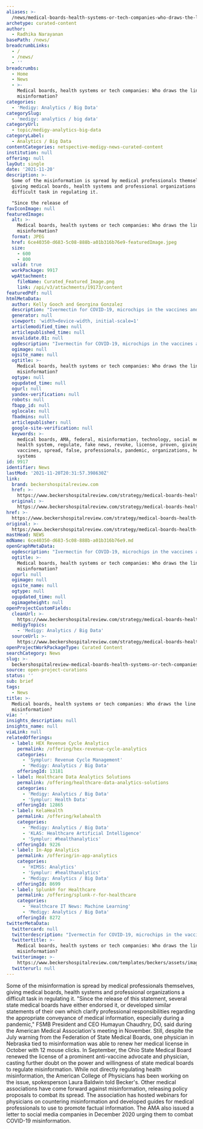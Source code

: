 ```yaml
---
aliases: >-
  /news/medical-boards-health-systems-or-tech-companies-who-draws-the-line-on-misinformation
archetype: curated-content
author:
  - Radhika Narayanan
basePath: /news/
breadcrumbLinks:
  - /
  - /news/
  - ''
breadcrumbs:
  - Home
  - News
  - >-
    Medical boards, health systems or tech companies: Who draws the line on
    misinformation?
categories:
  - 'Medigy: Analytics / Big Data'
categorySlug:
  - 'medigy: analytics / big data'
categoryUrl:
  - topic/medigy-analytics-big-data
categoryLabel:
  - Analytics / Big Data
contentCategories: netspective-medigy-news-curated-content
institution: null
offering: null
layOut: single
date: '2021-11-20'
description: >-
  Some of the misinformation is spread by medical professionals themselves,
  giving medical boards, health systems and professional organizations a
  difficult task in regulating it.

  "Since the release of 
favIconImage: null
featuredImage:
  alt: >-
    Medical boards, health systems or tech companies: Who draws the line on
    misinformation?
  format: JPEG
  href: 6ce40350-d683-5c08-888b-a01b316b76e9-featuredImage.jpeg
  size:
    - 600
    - 800
  valid: true
  workPackage: 9917
  wpAttachment:
    fileName: Curated_Featured_Image.png
    link: /api/v3/attachments/19173/content
featuredPdf: null
htmlMetaData:
  author: Kelly Gooch and Georgina Gonzalez
  description: "Ivermectin for COVID-19, microchips in the vaccines and the pandemic as a hoax. These are just a few of the conspiracy theories that have been proven to be false, yet nonetheless have circulated throughout the pandemic, bolstered by social media and polarized news. Some of the misinformation is spread by medical professionals themselves, giving medical boards, health systems and professional organizations a difficult task in regulating it.\_"
  generator: null
  viewport: 'width=device-width, initial-scale=1'
  articlemodified_time: null
  articlepublished_time: null
  msvalidate.01: null
  ogdescription: "Ivermectin for COVID-19, microchips in the vaccines and the pandemic as a hoax. These are just a few of the conspiracy theories that have been proven to be false, yet nonetheless have circulated throughout the pandemic, bolstered by social media and polarized news. Some of the misinformation is spread by medical professionals themselves, giving medical boards, health systems and professional organizations a difficult task in regulating it.\_"
  ogimage: null
  ogsite_name: null
  ogtitle: >-
    Medical boards, health systems or tech companies: Who draws the line on
    misinformation?
  ogtype: null
  ogupdated_time: null
  ogurl: null
  yandex-verification: null
  robots: null
  fbapp_id: null
  oglocale: null
  fbadmins: null
  articlepublisher: null
  google-site-verification: null
  keywords: >-
    medical boards, AMA, federal, misinformation, technology, social media,
    health system, regulate, fake news, revoke, license, proven, giving, boards,
    vaccines, spread, false, professionals, pandemic, organizations, health
    systems
id: 9917
identifier: News
lastMod: '2021-11-20T20:31:57.398630Z'
link:
  brand: beckershospitalreview.com
  href: >-
    https://www.beckershospitalreview.com/strategy/medical-boards-health-systems-or-tech-companies-who-draws-the-line-on-misinformation.html
  original: >-
    https://www.beckershospitalreview.com/strategy/medical-boards-health-systems-or-tech-companies-who-draws-the-line-on-misinformation.html
href: >-
  https://www.beckershospitalreview.com/strategy/medical-boards-health-systems-or-tech-companies-who-draws-the-line-on-misinformation.html
original: >-
  https://www.beckershospitalreview.com/strategy/medical-boards-health-systems-or-tech-companies-who-draws-the-line-on-misinformation.html
mastHead: NEWS
mdName: 6ce40350-d683-5c08-888b-a01b316b76e9.md
openGraphMetaData:
  ogdescription: "Ivermectin for COVID-19, microchips in the vaccines and the pandemic as a hoax. These are just a few of the conspiracy theories that have been proven to be false, yet nonetheless have circulated throughout the pandemic, bolstered by social media and polarized news. Some of the misinformation is spread by medical professionals themselves, giving medical boards, health systems and professional organizations a difficult task in regulating it.\_"
  ogtitle: >-
    Medical boards, health systems or tech companies: Who draws the line on
    misinformation?
  ogurl: null
  ogimage: null
  ogsite_name: null
  ogtype: null
  ogupdated_time: null
  ogimageheight: null
openProjectCustomFields:
  cleanUrl: >-
    https://www.beckershospitalreview.com/strategy/medical-boards-health-systems-or-tech-companies-who-draws-the-line-on-misinformation.html
  medigyTopics:
    - 'Medigy: Analytics / Big Data'
  sourceUrl: >-
    https://www.beckershospitalreview.com/strategy/medical-boards-health-systems-or-tech-companies-who-draws-the-line-on-misinformation.html
openProjectWorkPackageType: Curated Content
searchCategory: News
slug: >-
  beckershospitalreview-medical-boards-health-systems-or-tech-companies-who-draws-the-line-on-misinformation
source: open-project-curations
status: ''
sub: brief
tags:
  - News
title: >-
  Medical boards, health systems or tech companies: Who draws the line on
  misinformation?
via: ' '
insights_description: null
insights_name: null
viaLink: null
relatedOfferings:
  - label: HEX Revenue Cycle Analytics
    permalink: /offering/hex-revenue-cycle-analytics
    categories:
      - 'Symplur: Revenue Cycle Management'
      - 'Medigy: Analytics / Big Data'
    offeringId: 13181
  - label: Healthcare Data Analytics Solutions
    permalink: /offering/healthcare-data-analytics-solutions
    categories:
      - 'Medigy: Analytics / Big Data'
      - 'Symplur: Health Data'
    offeringId: 12865
  - label: KelaHealth
    permalink: /offering/kelahealth
    categories:
      - 'Medigy: Analytics / Big Data'
      - 'KLAS: Healthcare Artificial Intelligence'
      - 'Symplur: #healthanalytics'
    offeringId: 9226
  - label: In-App Analytics
    permalink: /offering/in-app-analytics
    categories:
      - 'HIMSS: Analytics'
      - 'Symplur: #healthanalytics'
      - 'Medigy: Analytics / Big Data'
    offeringId: 8699
  - label: Splunk® for Healthcare
    permalink: /offering/splunk-r-for-healthcare
    categories:
      - 'Healthcare IT News: Machine Learning'
      - 'Medigy: Analytics / Big Data'
    offeringId: 8272
twitterMetaData:
  twittercard: null
  twitterdescription: "Ivermectin for COVID-19, microchips in the vaccines and the pandemic as a hoax. These are just a few of the conspiracy theories that have been proven to be false, yet nonetheless have circulated throughout the pandemic, bolstered by social media and polarized news. Some of the misinformation is spread by medical professionals themselves, giving medical boards, health systems and professional organizations a difficult task in regulating it.\_"
  twittertitle: >-
    Medical boards, health systems or tech companies: Who draws the line on
    misinformation?
  twitterimage: >-
    https://www.beckershospitalreview.com/templates/beckers/assets/images/bhr-og-image.png
  twitterurl: null
---
```

<p>Some of the misinformation is spread by medical professionals themselves, giving medical boards, health systems and professional organizations a difficult task in regulating it.
"Since the release of this statement, several state medical boards have either endorsed it, or developed similar statements of their own which clarify professional responsibilities regarding the appropriate conveyance of medical information, especially during a pandemic," FSMB President and CEO Humayun Chaudhry, DO, said during the American Medical Association's meeting in November.
Still, despite the July warning from the Federation of State Medical Boards, one physician in Nebraska tied to misinformation was able to renew her medical license in October with 12 mouse clicks.
In September, the Ohio State Medical Board renewed the license of a prominent anti-vaccine advocate and physician, casting further doubt on the power and willingness of state medical boards to regulate misinformation.
While not directly regulating health misinformation, the American College of Physicians has been working on the issue, spokesperson Laura Baldwin told Becker's.
Other medical associations have come forward against misinformation, releasing policy proposals to combat its spread.
The association has hosted webinars for physicians on countering misinformation and developed guides for medical professionals to use to promote factual information.
The AMA also issued a letter to social media companies in December 2020 urging them to combat COVID-19 misinformation.</p>